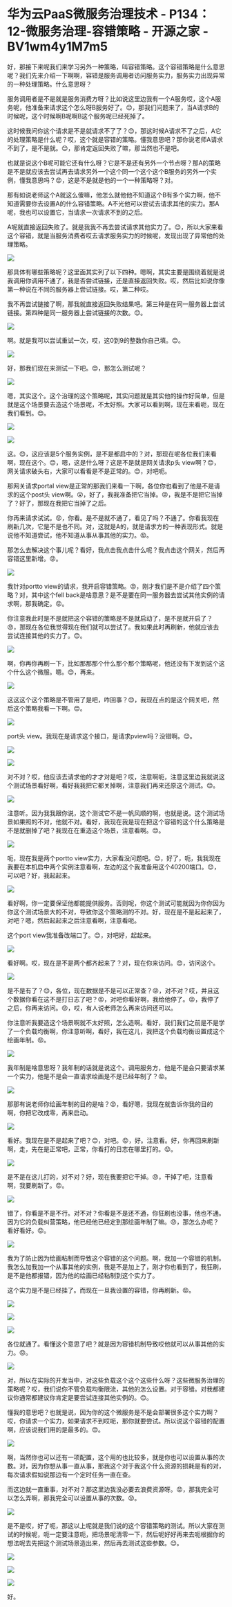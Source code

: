 # 华为云PaaS微服务治理技术 - P134：12-微服务治理-容错策略 - 开源之家 - BV1wm4y1M7m5

好，那接下来呢我们来学习另外一种策略，叫容错策略。这个容错策略是什么意思呢？我们先来介绍一下啊啊，容错是服务调用者访问服务实力，服务实力出现异常的一种处理策略。什么意思呀？

服务调用者是不是就是服务消费方呀？比如说这里边我有一个A服务哎，这个A服务呢，他准备来请求这个怎么呀B服务好了。😊，那我们问题来了，当A请求B的时候呢，这个时候啊B呢啊B这个服务呢已经死掉了。

这时候我问你这个请求是不是就请求不了了？😊，那这时候A请求不了之后，A它的处理策略是什么呢？哎，这个就是容错的策略。懂我意思吧？那你说老师A请求不到了，是不是就。😊，那肯定返回失败了嘛，那当然也不是吧。

也就是说这个B呢可能它还有什么呀？它是不是还有另外一个节点呀？那A的策略是不是就应该去尝试再去请求另外一个这个同一个这个这个B服务的另外一个实例，懂我意思吗？😡，这是不是就是他的一个一种策略呀？对。

那有如说老师这个A就这么傻嘛，他怎么就他他不知道这个B有多个实力啊，他不知道需要你去设置A的什么容错策略。A不光他可以尝试去请求其他的实力。那A呢，我也可以设置它，当请求一次请求不到的之后。

A呢就直接返回失败了。就是我我不再去尝试请求其他实力了。😊，所以大家来看这个容错，就是当服务消费者哎去请求服务实力的时候呢，发现出现了异常他的处理策略。



![](img/2f255e2289365e5a2a2d94dc7506623c_1.png)

那具体有哪些策略呢？这里面其实列了以下四种。嗯啊，其实主要是围绕着就是说我调用你调用不通了，我是否尝试链接，还是直接返回失败。哎，然后比如说你像第一种说在不同的服务器上尝试链接。哎，第二种哎。

我不再尝试链接了啊，那我就直接返回失败结果吧。第三种是在同一服务器上尝试链接。第四种是同一服务器上尝试链接的次数。😊。



![](img/2f255e2289365e5a2a2d94dc7506623c_3.png)

啊。就是我可以尝试重试一次，哎，这0到9的整数你自己填。😊。

![](img/2f255e2289365e5a2a2d94dc7506623c_5.png)

好，那我们现在来测试一下吧。😊，那怎么测试呢？

![](img/2f255e2289365e5a2a2d94dc7506623c_7.png)

嗯，其实这个。这个治理的这个策略呢，其实问题就是其实他的操作好简单，但是就是这个场景要去造这个场景呢，不太好照。大家可以看到啊，现在来看呃，现在我们看到。😊。



![](img/2f255e2289365e5a2a2d94dc7506623c_9.png)

![](img/2f255e2289365e5a2a2d94dc7506623c_10.png)

这。😊，这应该是5个服务实例，是不是都启中的？对，那现在呢各位我们来看啊，现在这个。😊，嗯，这是什么呀？这是不是就是网关请求p头 view啊？😊，网关请求破头右，大家可以看看是不是正常的。😊，对吧呃。

那网关请求portal view是正常的那我们来看一下啊，各位你也看到了他是不是请求的这个post头 view啊。😮，好了，我我准备把它当掉。😡，我是不是把它当掉了？好了，那现在我把它当掉了之后。

你再来请求试试。😡，你看。是不是就不通了，看见了吗？不通了。你看我现在刷新几次，它是不是也不同。对，这就是A的，就是请求方的一种表现形式。就是说他不知道尝试，他不知道从事从事其他的实力。😡。

那怎么去解决这个事儿呢？看好，我点击我点击什么呢？我点击这个网关，然后再容错这里新增。😡。

![](img/2f255e2289365e5a2a2d94dc7506623c_12.png)

我针对portto view的请求，我开启容错策略。😡，刚才我们是不是介绍了四个策略？对，其中这个fell back是啥意思？是不是要在同一服务器去尝试其他实例的请求啊，那我确定。😡。

你注意我此时是不是就把这个容错的策略是不是就启动了，是不是就开启了？😡，那现在各位我觉得现在我们就可以尝试了。我如果此时再刷新，他就应该去尝试连接其他的实力了。😊。



![](img/2f255e2289365e5a2a2d94dc7506623c_14.png)

啊，你再你再刷一下，比如那那那个什么那个那个策略呢，他还没有下发到这个这个什么这个微服。嗯。😊，再来。



![](img/2f255e2289365e5a2a2d94dc7506623c_16.png)

这这这个这个策略是不管用了是吧，咋回事？😊，我现在点的是这个网关吧，然后这个策略我看一下啊。😊。

![](img/2f255e2289365e5a2a2d94dc7506623c_18.png)

port头 view。我现在是请求这个接口，是请求pview吗？没错啊。😊。

![](img/2f255e2289365e5a2a2d94dc7506623c_20.png)

![](img/2f255e2289365e5a2a2d94dc7506623c_21.png)

对不对？哎，他应该去请求他的才才对是吧？哎，注意啊呃，注意这里边我就说这个测试场景看好啊，看好我我把它都关掉啊，注意我们再来还原这个测试。😊。



![](img/2f255e2289365e5a2a2d94dc7506623c_23.png)

注意听。因为我我跟你说，这个测试它不是一帆风顺的啊，也就是说。这个测试场景如果照的不对，他就不对。看好，我现在我是现在把这个容错的这个什么策略是不是就删掉了吧？我现在在重造这个场景，注意看啊。😊。



![](img/2f255e2289365e5a2a2d94dc7506623c_25.png)

呃，现在我是两个portto view实力，大家看没问题吧。😊，好了，呃，我我现在我要在本机启中两个实例注意看啊，左边的这个我准备用这个40200端口。😊，可以吧？好，我起起来。



![](img/2f255e2289365e5a2a2d94dc7506623c_27.png)

看好啊，你一定要保证他都能提供服务。否则呢，你这个测试可能就因为你你因为你这个测试场景大的不对，导致你这个策略测的不对。好，现在是不是起起来了，对吧？嗯，然后起起来之后注意看啊，注意看呃。

这个port view我准备改端口了。😊，对吧好，起起来。

![](img/2f255e2289365e5a2a2d94dc7506623c_29.png)

看好啊。哎，现在是不是两个都齐起来了？对，现在你来访问。😊，访问这个。

![](img/2f255e2289365e5a2a2d94dc7506623c_31.png)

是不是有了？😊，各位，现在数据是不是可以正常查？😡，对不对？哎，并且这个数据你看在这不是打日志了吧？😡，对吧你看好啊，我给他停了。😡，我停了之后，你再来访问。😡，哎，有人说老师怎么再来访问还可以。

你注意听我要造这个场景啊就不太好照，怎么造啊。看好，我们我们之前是不是学了一个负载均衡啊，你注意听啊，看好，我在这儿，我把这个负载均衡设置成这个绘画年制。😡。



![](img/2f255e2289365e5a2a2d94dc7506623c_33.png)

我年制是啥意思呀？我年制的话就是说这个。调用服务方，他是不是会只要请求某一个实力，他是不是会一直请求绘画是不是已经年制了？😡。



![](img/2f255e2289365e5a2a2d94dc7506623c_35.png)

那那有说老师你绘画年制的目的是啥？😡，看好嗯，我现在就告诉你我的目的啊，你把它改成零，再来启动。

![](img/2f255e2289365e5a2a2d94dc7506623c_37.png)

看好。我现在是不是起来了吧？😊，对吧。😡，好。注意看。好，你再回来刷新啊，走，先在是正常吧，正常，你看打的日志在哪里打的。😡。



![](img/2f255e2289365e5a2a2d94dc7506623c_39.png)

是不是在这儿打的，对不对？好，现在我要把它干掉。😡，干掉了吧，注意看啊，我要刷新了。😡。

![](img/2f255e2289365e5a2a2d94dc7506623c_41.png)

错了，你看是不是不行。对不对？你看是不是还不通，你狂刷也没事，他也不通。因为它的负载纠营策略，他已经他已经定到那绘画年制了嘛。😡，那怎么办呢？看好看好。😡。



![](img/2f255e2289365e5a2a2d94dc7506623c_43.png)

我为了防止因为绘画粘制而导致这个容错的这个问题。啊，我加一个容错的机制。我怎么加我加一个从事其他的实例，我是不是加上了，刚才你也看到了，我狂刷，是不是他都报错，因为他的绘画已经粘制到这个实力了。

这个实力是不是已经挂了。而现在一旦我设置的容错，你再刷新。😡。

![](img/2f255e2289365e5a2a2d94dc7506623c_45.png)

![](img/2f255e2289365e5a2a2d94dc7506623c_46.png)

![](img/2f255e2289365e5a2a2d94dc7506623c_47.png)

各位就通了。看懂这个意思了吧？就是因为容错机制导致哎他就可以从事其他的实力。😡。

![](img/2f255e2289365e5a2a2d94dc7506623c_49.png)

对，所以在实际的开发当中，对这些负载这个这个这些什么呀？这些微服务治理的策略呢？哎，我们说你不管负载均衡限流，其他的怎么设置。对于容错。对我都建议你通常都建议你肯定是要尝试连接其他实例的。😊。

懂我的意思吧？也就是说，因为你的这个微服务是不是会部署很多这个实力啊？哎，你请求一个实力，如果请求不到哎呃，那你就要尝试。所以说这个容错的配置啊，应该说我们用的是最多的。😊。



![](img/2f255e2289365e5a2a2d94dc7506623c_51.png)

啊，当然你也可以还有一项配置，这个用的也比较多，就是你也可以设置从事的次数。对，因为你想从事一直从事，那我这个对于我这个什么资源的损耗是有的对，每次请求假如说那边有一个定时任务一直在查。

而这边就一直重事，对不对？那这里边我没必要去浪费资源呀。😡，那我完全可以怎么弄啊，那我完全可以设置从事的次数。😡。



![](img/2f255e2289365e5a2a2d94dc7506623c_53.png)

是不是哎，好了呃，那这以上呢就是我们说的这个容错策略的测试。所以大家在测试的时候呢，呃一定要注意呃，把场景呢清零一下，然后呢好好再来去呃根据你的想法呢去先把这个测试场景造出来，然后再去测试这些参数。😊。



![](img/2f255e2289365e5a2a2d94dc7506623c_55.png)

![](img/2f255e2289365e5a2a2d94dc7506623c_56.png)

![](img/2f255e2289365e5a2a2d94dc7506623c_57.png)

好。